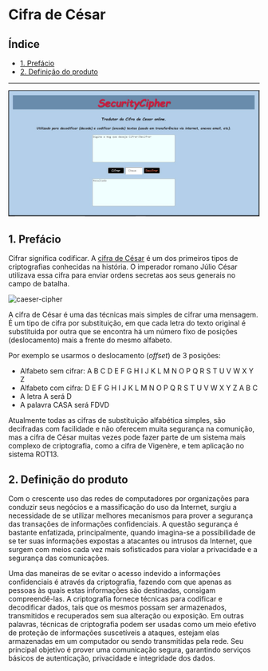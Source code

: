 # Cifra de César

## Índice

* [1. Prefácio](#1-prefácio)
* [2. Definição do produto](#2-resumo-do-projeto)


***

![imagem](src/securityCipher.png)
## 1. Prefácio

Cifrar significa codificar. A [cifra de
César](https://pt.wikipedia.org/wiki/Cifra_de_C%C3%A9sar) é um dos primeiros
tipos de criptografias conhecidas na história. O imperador romano Júlio César
utilizava essa cifra para enviar ordens secretas aos seus generais no campo de
batalha.

![caeser-cipher](https://user-images.githubusercontent.com/11894994/60990999-07ffdb00-a320-11e9-87d0-b7c291bc4cd1.png)

A cifra de César é uma das técnicas mais simples de cifrar uma mensagem. É um
tipo de cifra por substituição, em que cada letra do texto original é
substituida por outra que se encontra há um número fixo de posições
(deslocamento) mais a frente do mesmo alfabeto.

Por exemplo se usarmos o deslocamento (_offset_) de 3 posições:

* Alfabeto sem cifrar: A B C D E F G H I J K L M N O P Q R S T U V W X Y Z
* Alfabeto com cifra:  D E F G H I J K L M N O P Q R S T U V W X Y Z A B C
* A letra A será D
* A palavra CASA será FDVD

Atualmente todas as cifras de substituição alfabética simples, são decifradas
com facilidade e não oferecem muita segurança na comunição, mas a cifra de César
muitas vezes pode fazer parte de um sistema mais complexo de criptografia, como
a cifra de Vigenère, e tem aplicação no sistema ROT13.

## 2. Definição do produto

Com o crescente uso das redes de computadores por organizações para conduzir seus negócios e a massificação do uso da Internet, surgiu a necessidade de se utilizar melhores mecanismos para prover a segurança das transações de informações confidenciais. A questão segurança é bastante enfatizada, principalmente, quando imagina-se a possibilidade de se ter suas informações expostas a atacantes ou intrusos da Internet, que surgem com meios cada vez mais sofisticados para violar a privacidade e a segurança das comunicações. 

Uma das maneiras de se evitar o acesso indevido a informações confidenciais é através da criptografia, fazendo com que apenas as pessoas às quais estas informações são destinadas, consigam compreendê-las. A criptografia fornece técnicas para codificar e decodificar dados, tais que os mesmos possam ser armazenados, transmitidos e recuperados sem sua alteração ou exposição. Em outras palavras, técnicas de criptografia podem ser usadas como um meio efetivo de proteção de informações suscetíveis a ataques, estejam elas armazenadas em um computador ou sendo transmitidas pela rede. Seu principal objetivo é prover uma comunicação segura, garantindo serviços básicos de autenticação, privacidade e integridade dos dados.


